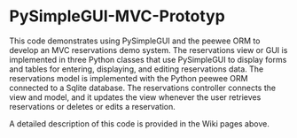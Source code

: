 # PySimpleGUI-MVC-Prototyp
This code demonstrates using PySimpleGUI and the peewee ORM to develop an MVC reservations demo system.  The reservations view or GUI is implemented in three Python classes that use PySimpleGUI to display forms and tables for entering, displaying, and editing 
reservations data.  The reservations model is implemented with the Python peewee ORM connected to a Sqlite database.  The
reservations controller connects the view and model, and it updates the view whenever the user retrieves reservations or deletes 
or edits a reservation.  

A detailed description of this code is provided in the Wiki pages above.
